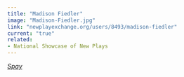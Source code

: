 ```yaml
---
title: "Madison Fiedler"
image: "Madison-Fiedler.jpg"
link: "newplayexchange.org/users/8493/madison-fiedler"
current: "true"
related:
- National Showcase of New Plays
---
```


<a href="https://newplayexchange.org/plays/493993/spay" target="_blank" rel="nofollow">*Spay*</a>


